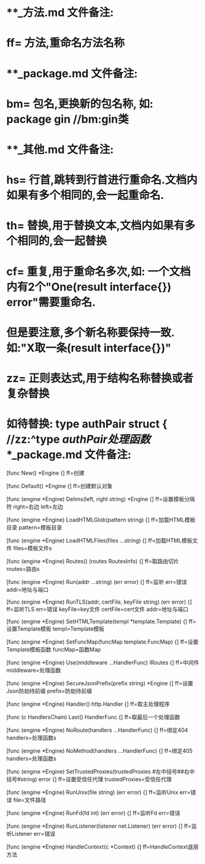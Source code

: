 # **_方法.md 文件备注:
# ff= 方法,重命名方法名称
# 
# **_package.md 文件备注:
# bm= 包名,更换新的包名称, 如: package gin //bm:gin类
#
# **_其他.md 文件备注:
# hs= 行首,跳转到行首进行重命名.文档内如果有多个相同的,会一起重命名.
# th= 替换,用于替换文本,文档内如果有多个相同的,会一起替换
# cf= 重复,用于重命名多次,如: 一个文档内有2个"One(result interface{}) error"需要重命名.
#     但是要注意,多个新名称要保持一致. 如:"X取一条(result interface{})"
# zz= 正则表达式,用于结构名称替换或者复杂替换
#     如待替换: type authPair struct { //zz:^type *authPair处理函数**_package.md 文件备注:

[func New() *Engine {]
ff=创建

[func Default() *Engine {]
ff=创建默认对象

[func (engine *Engine) Delims(left, right string) *Engine {]
ff=设置模板分隔符
right=右边
left=左边

[func (engine *Engine) LoadHTMLGlob(pattern string) {]
ff=加载HTML模板目录
pattern=模板目录

[func (engine *Engine) LoadHTMLFiles(files ...string) {]
ff=加载HTML模板文件
files=模板文件s

[func (engine *Engine) Routes() (routes RoutesInfo) {]
ff=取路由切片
routes=路由s

[func (engine *Engine) Run(addr ...string) (err error) {]
ff=监听
err=错误
addr=地址与端口

[func (engine *Engine) RunTLS(addr, certFile, keyFile string) (err error) {]
ff=监听TLS
err=错误
keyFile=key文件
certFile=cert文件
addr=地址与端口

[func (engine *Engine) SetHTMLTemplate(templ *template.Template) {]
ff=设置Template模板
templ=Template模板

[func (engine *Engine) SetFuncMap(funcMap template.FuncMap) {]
ff=设置Template模板函数
funcMap=函数Map

[func (engine *Engine) Use(middleware ...HandlerFunc) IRoutes {]
ff=中间件
middleware=处理函数

[func (engine *Engine) SecureJsonPrefix(prefix string) *Engine {]
ff=设置Json防劫持前缀
prefix=防劫持前缀

[func (engine *Engine) Handler() http.Handler {]
ff=取主处理程序

[func (c HandlersChain) Last() HandlerFunc {]
ff=取最后一个处理函数

[func (engine *Engine) NoRoute(handlers ...HandlerFunc) {]
ff=绑定404
handlers=处理函数s

[func (engine *Engine) NoMethod(handlers ...HandlerFunc) {]
ff=绑定405
handlers=处理函数s

[func (engine *Engine) SetTrustedProxies(trustedProxies #左中括号##右中括号#string) error {]
ff=设置受信任代理
trustedProxies=受信任代理

[func (engine *Engine) RunUnix(file string) (err error) {]
ff=监听Unix
err=错误
file=文件路径

[func (engine *Engine) RunFd(fd int) (err error) {]
ff=监听Fd
err=错误

[func (engine *Engine) RunListener(listener net.Listener) (err error) {]
ff=监听Listener
err=错误

[func (engine *Engine) HandleContext(c *Context) {]
ff=HandleContext底层方法

 